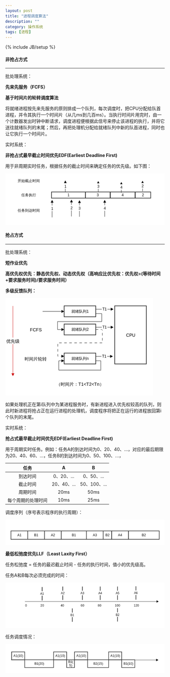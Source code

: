 ```yaml
---
layout: post
title: "进程调度算法"
description: ""
category: 操作系统
tags: [进程]
---
```

{% include JB/setup %}

#### 非抢占方式
- - -
批处理系统：

**先来先服务（FCFS）**

**基于时间片的轮转调度算法**

将就绪进程按先来先服务的原则排成一个队列，每次调度时，把CPU分配给队首进程，并令其执行一个时间片（从几ms到几百ms）。当执行时间片用完时，由一个计数器发出时钟中断请求，调度进程便根据此信号来停止该进程的执行，并将它送往就绪队列的末尾；然后，再把处理机分配给就绪队列中新的队首进程，同时也让它执行一个时间片。

<!--more-->
实时系统：

**非抢占式最早截止时间优先EDF(Earliest Deadline First)**

用于非周期实时任务，根据任务的截止时间来确定任务的优先级。如下图：

![](/assets/img/201403120102.png)

#### 抢占方式
- - -
批处理系统：

**短作业优先**

**高优先权优先：静态优先权、动态优先权（高响应比优先权：优先权=(等待时间+要求服务时间)/要求服务时间）**

**多级反馈队列：**

![](/assets/img/201403120101.png)

如果处理机正在第i队列中为某进程服务时，有新进程进入优先权较高的队列，则此时新进程将抢占正在运行进程的处理机，调度程序将把正在运行的进程放回第i个队列的末尾。

实时系统：

**抢占式最早截止时间优先EDF(Earliest Deadline First)**

用于周期实时任务。例如：任务A的到达时间为0、20、40、...，对应的最后期限为20、40、60、...，任务B的到达时间为0、50、100、...，

|任务          |     A        |      B        |
|:-----------:|:------------:|:-------------:|
|到达时间       |0、20、\.\.\.  |0、50、\.\.\.  |
|截止时间       |20、40、\.\.\. |50、100、\.\.\.|
|周期时间       |20ms          |50ms          |
|每个周期的处理时间|10ms         |25ms          |

调度序列（序号表示程序的执行周期）：

![](/assets/img/201403120103.png)

**最低松弛度优先LLF（Least Laxity First）**

任务松弛度 = 任务的最迟截止时间 - 任务的执行时间，值小的优先级高。

任务A和B每次必须完成的时间：

![](/assets/img/201403120104.png)

任务调度情况：

![](/assets/img/201403120105.png)